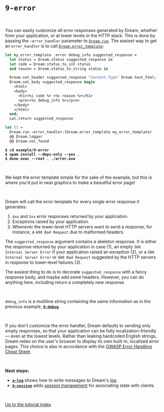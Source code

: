 # `9-error`

<br>

You can easily customize *all* error responses generated by Dream, whether from
your application, or at lower levels in the HTTP stack. This is done by passing
the `~error_handler` parameter to
[`Dream.run`](https://aantron.github.io/dream/#val-run). The easiest way to get
an `error_handler` is to call
[`Dream.error_template`](https://aantron.github.io/dream/#val-error_template):

```ocaml
let my_error_template _error debug_info suggested_response =
  let status = Dream.status suggested_response in
  let code = Dream.status_to_int status
  and reason = Dream.status_to_string status in

  Dream.set_header suggested_response "Content-Type" Dream.text_html;
  Dream.set_body suggested_response begin
    <html>
    <body>
      <h1><%i code %> <%s reason %></h1>
      <pre><%s debug_info %></pre>
    </body>
    </html>
  end;
  Lwt.return suggested_response

let () =
  Dream.run ~error_handler:(Dream.error_template my_error_template)
  @@ Dream.logger
  @@ Dream.not_found
```

<pre><code><b>$ cd example/9-error</b>
<b>$ opam install --deps-only --yes .</b>
<b>$ dune exec --root . ./error.exe</b></code></pre>

<br>

We kept the error template simple for the sake of the example, but this is
where you'd put in neat graphics to make a beautiful error page!

<br>

Dream will call the error template for every single error response it generates:

1. `4xx` and `5xx` error responses returned by your application.
2. Exceptions raised by your application.
3. Whenever the lower-level HTTP servers want to send a response; for instance,
   a `400 Bad Request` due to malformed headers.

The `suggested_response` argument contains a skeleton response. It is either the
response returned by your application in case (1), an empty `500 Internal
Server Error` if your application raised an exception (2), or a `500 Internal
Server Error` or `400 Bad Request` suggested by the HTTP servers in response to
lower-level failures (3).

The easiest thing to do is to decorate `suggested_response` with a fancy
response body, and maybe add some headers. However, you can do anything here,
including return a completely new response.

<br>

`debug_info` is a multiline string containing the same information as in the
previous example, [**`8-debug`**](../8-debug#files).

<!-- TODO Images of the generated pages. -->

<br>

If you don't customize the error handler, Dream defaults to sending only empty
responses, so that your application can be fully localization-friendly &mdash;
even at the lowest levels. Rather than leaking hardcoded English strings, Dream
relies on the user's browser to display its own built-in, localized error pages.
This choice is also in accordance with the [OWASP Error Handling Cheat
Sheet](https://cheatsheetseries.owasp.org/cheatsheets/Error_Handling_Cheat_Sheet.html).

<br>

**Next steps:**

- [**`a-log`**](../a-log#files) shows how to write messages to Dream's
  [log](https://aantron.github.io/dream/#logging).
- [**`b-session`**](../b-session#files) adds [session
  management](https://aantron.github.io/dream/#sessions) for associating state
  with clients.

<br>

[Up to the tutorial index](../#readme)
